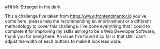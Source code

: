 #Hi Mr. Stranger in the dark

This a challenge I've taken from https://www.frontendmentor.io you've come here, please help me recommending an improvement or a different methodology to cover this challenge. I've done everything that I could to complete it for improving my skills aiming to be a Web Developer Software, thank you for being here. An issue I've found it so far is that still I can't adjust the width of each buttons to make it look less wide.